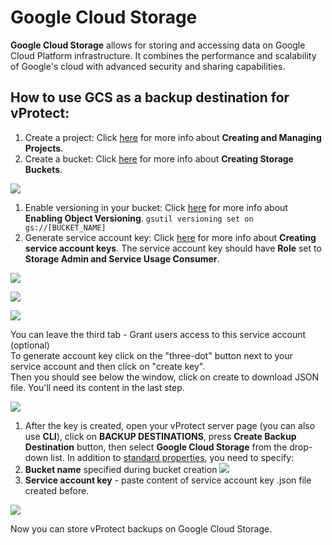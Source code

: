 # Google Cloud Storage

**Google Cloud Storage** allows for storing and accessing data on Google Cloud Platform infrastructure. It combines the performance and scalability of Google's cloud with advanced security and sharing capabilities.

## How to use **GCS** as a backup destination for **vProtect**:

1. Create a project: Click [here](https://cloud.google.com/resource-manager/docs/creating-managing-projects) for more info about **Creating and Managing Projects**.
2. Create a bucket: Click [here](https://cloud.google.com/storage/docs/creating-buckets) for more info about **Creating Storage Buckets**.

![](../../../.gitbook/assets/object-storage-google-bucket.jpg)

1. Enable versioning in your bucket: Click [here](https://cloud.google.com/storage/docs/using-object-versioning#gsutil) for more info about **Enabling Object Versioning**. `gsutil versioning set on gs://[BUCKET_NAME]`
2. Generate service account key: Click [here](https://cloud.google.com/iam/docs/creating-managing-service-account-keys) for more info about **Creating service account keys**. The service account key should have **Role** set to **Storage Admin and Service Usage Consumer**.

![](../../../.gitbook/assets/object-storage-google-service-account.jpg)

![](../../../.gitbook/assets/object-storage-google-service-account-2.jpg)

![](../../../.gitbook/assets/object-storage-google-service-account-3.jpg)

You can leave the third tab - Grant users access to this service account \(optional\)  
To generate account key click on the "three-dot" button next to your service account and then click on "create key".  
Then you should see below the window, click on create to download JSON file. You'll need its content in the last step.

![](../../../.gitbook/assets/object-storage-google-service-account-4.jpg)

1. After the key is created, open your vProtect server page \(you can also use **CLI**\), click on **BACKUP DESTINATIONS**, press **Create Backup Destination** button, then select **Google Cloud Storage** from the drop-down list. In addition to [standard properties](../), you need to specify:
2. **Bucket name** specified during bucket creation ![](../../../.gitbook/assets/object-storage-google-bucket-browse.jpg)
3. **Service account key** - paste content of service account key .json file created before.

![](../../../.gitbook/assets/object-storage-google-create-backup-destination.jpg)

Now you can store vProtect backups on Google Cloud Storage.

